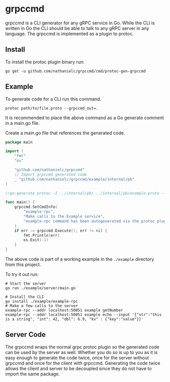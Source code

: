 # grpccmd

grpccmd is a CLI generator for any gRPC service in Go.
While the CLI is written in Go the CLI should be able to talk to any gRPC server in any language.
The grpccmd is implemented as a plugin to protoc.

## Install

To install the protoc plugin binary run:

```
go get -u github.com/nathanielc/grpccmd/cmd/protoc-gen-grpccmd
```

## Example

To generate code for a CLI run this command.

```
protoc path/to/file.proto --grpccmd_out=.
```

It is recommended to place the above command as a Go generate comment in a main.go file.

Create a main.go file that references the generated code.

```go
package main

import (
	"fmt"
	"os"

	"github.com/nathanielc/grpccmd"
	// Import grpccmd generated code
	_ "github.com/nathanielc/grpccmd/example/internal/pb"
)

//go:generate protoc -I ../internal/pb/ ../internal/pb/example.proto --grpccmd_out=../internal/pb/

func main() {
	grpccmd.SetCmdInfo(
		"example-rpc",
		"Make calls to the Example service",
		"example-rpc command has been autogenerated via the protoc plugin github.com/nathanielc/grpccmd",
	)
	if err := grpccmd.Execute(); err != nil {
		fmt.Println(err)
		os.Exit(-1)
	}
}
```

The above code is part of a working example in the `./example` directory from this project.

To try it out run:

```
# Start the server
go run ./example/server/main.go
```

```
# Install the CLI
go install ./example/example-rpc
# Make a few calls to the server
example-rpc --addr localhost:50051 example getNumber
example-rpc --addr localhost:50051 example echo --input '{"str":"this is a string", "int": 42, "dbl": 6.9, "kv" : {"key":"value"}}'
```


## Server Code

The grpccmd wraps the normal grpc protoc plugin so the generated code can be used by the server as well.
Whether you do so is up to you as it is easy enough to generate the code twice, once for the server without grpccmd and once for the client with grpccmd.
Generating the code twice allows the client and server to be decoupled since they do not have to import the same package.

